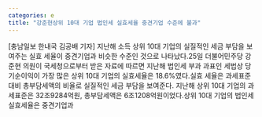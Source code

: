 ```yaml
---
categories: e
title: "강준현상위 10대 기업 법인세 실효세율 중견기업 수준에 불과"
---
```

[충남일보 한내국 김공배 기자] 지난해 소득 상위 10대 기업의 실질적인 세금 부담을 보여주는 실효 세율이 중견기업과 비슷한 수준인 것으로 나타났다.25일 더불어민주당 강준현 의원이 국세청으로부터 받은 자료에 따르면 지난해 법인세 부과 과표인 세법상 당기순이익이 가장 많은 상위 10대 기업의 실효세율은 18.6%였다.실효 세율은 과세표준 대비 총부담세액의 비율로 실질적인 세금 부담을 보여준다. 지난해 상위 10대 기업의 과세표준은 32조9284억원, 총부담세액은 6조1208억원이었다.상위 10대 기업의 법인세 실효세율은 중견기업과
